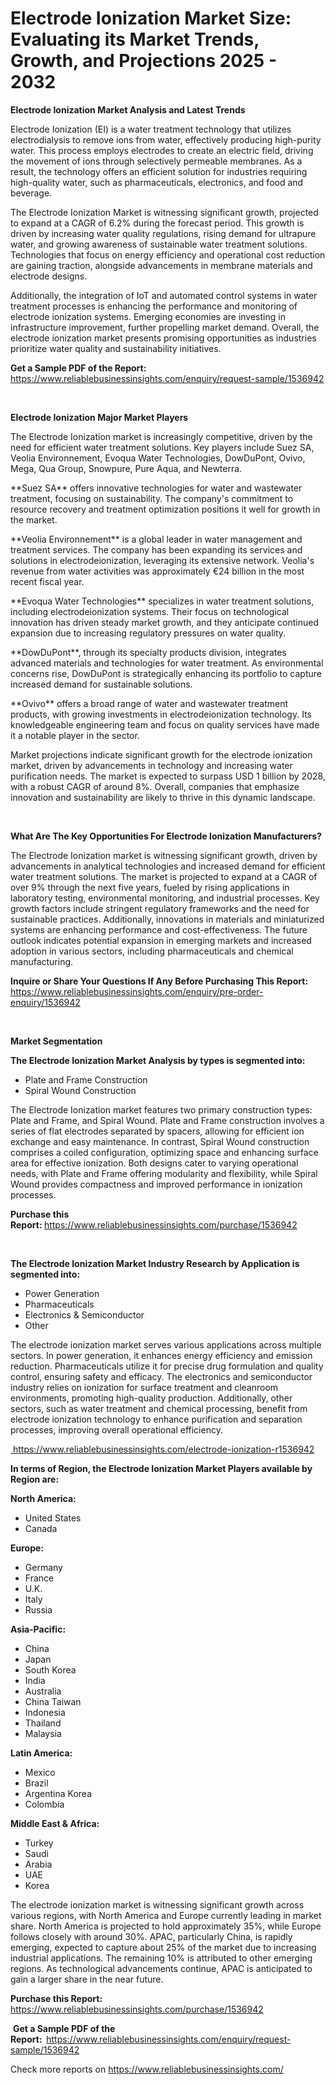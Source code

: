 <p><h1>Electrode Ionization Market Size: Evaluating its Market Trends, Growth, and Projections 2025 - 2032</h1></p><p><strong>Electrode Ionization Market Analysis and Latest Trends</strong></p>
<p><p>Electrode Ionization (EI) is a water treatment technology that utilizes electrodialysis to remove ions from water, effectively producing high-purity water. This process employs electrodes to create an electric field, driving the movement of ions through selectively permeable membranes. As a result, the technology offers an efficient solution for industries requiring high-quality water, such as pharmaceuticals, electronics, and food and beverage. </p><p>The Electrode Ionization Market is witnessing significant growth, projected to expand at a CAGR of 6.2% during the forecast period. This growth is driven by increasing water quality regulations, rising demand for ultrapure water, and growing awareness of sustainable water treatment solutions. Technologies that focus on energy efficiency and operational cost reduction are gaining traction, alongside advancements in membrane materials and electrode designs. </p><p>Additionally, the integration of IoT and automated control systems in water treatment processes is enhancing the performance and monitoring of electrode ionization systems. Emerging economies are investing in infrastructure improvement, further propelling market demand. Overall, the electrode ionization market presents promising opportunities as industries prioritize water quality and sustainability initiatives.</p></p>
<p><strong>Get a Sample PDF of the Report:&nbsp;</strong> <a href="https://www.reliablebusinessinsights.com/enquiry/request-sample/1536942?utm_campaign=2650&utm_medium=2&utm_source=Github&utm_content=ia&utm_term=22022025&utm_id=electrode-ionization">https://www.reliablebusinessinsights.com/enquiry/request-sample/1536942</a></p>
<p>&nbsp;</p>
<p><strong>Electrode Ionization Major Market Players</strong></p>
<p><p>The Electrode Ionization market is increasingly competitive, driven by the need for efficient water treatment solutions. Key players include Suez SA, Veolia Environnement, Evoqua Water Technologies, DowDuPont, Ovivo, Mega, Qua Group, Snowpure, Pure Aqua, and Newterra.</p><p>**Suez SA** offers innovative technologies for water and wastewater treatment, focusing on sustainability. The company's commitment to resource recovery and treatment optimization positions it well for growth in the market.</p><p>**Veolia Environnement** is a global leader in water management and treatment services. The company has been expanding its services and solutions in electrodeionization, leveraging its extensive network. Veolia's revenue from water activities was approximately €24 billion in the most recent fiscal year.</p><p>**Evoqua Water Technologies** specializes in water treatment solutions, including electrodeionization systems. Their focus on technological innovation has driven steady market growth, and they anticipate continued expansion due to increasing regulatory pressures on water quality.</p><p>**DowDuPont**, through its specialty products division, integrates advanced materials and technologies for water treatment. As environmental concerns rise, DowDuPont is strategically enhancing its portfolio to capture increased demand for sustainable solutions.</p><p>**Ovivo** offers a broad range of water and wastewater treatment products, with growing investments in electrodeionization technology. Its knowledgeable engineering team and focus on quality services have made it a notable player in the sector.</p><p>Market projections indicate significant growth for the electrode ionization market, driven by advancements in technology and increasing water purification needs. The market is expected to surpass USD 1 billion by 2028, with a robust CAGR of around 8%. Overall, companies that emphasize innovation and sustainability are likely to thrive in this dynamic landscape.</p></p>
<p>&nbsp;</p>
<p><strong>What Are The Key Opportunities For Electrode Ionization Manufacturers?</strong></p>
<p><p>The Electrode Ionization market is witnessing significant growth, driven by advancements in analytical technologies and increased demand for efficient water treatment solutions. The market is projected to expand at a CAGR of over 9% through the next five years, fueled by rising applications in laboratory testing, environmental monitoring, and industrial processes. Key growth factors include stringent regulatory frameworks and the need for sustainable practices. Additionally, innovations in materials and miniaturized systems are enhancing performance and cost-effectiveness. The future outlook indicates potential expansion in emerging markets and increased adoption in various sectors, including pharmaceuticals and chemical manufacturing.</p></p>
<p><strong>Inquire or Share Your Questions If Any Before Purchasing This Report:</strong> <a href="https://www.reliablebusinessinsights.com/enquiry/pre-order-enquiry/1536942?utm_campaign=2650&utm_medium=2&utm_source=Github&utm_content=ia&utm_term=22022025&utm_id=electrode-ionization">https://www.reliablebusinessinsights.com/enquiry/pre-order-enquiry/1536942</a></p>
<p>&nbsp;</p>
<p><strong>Market Segmentation</strong></p>
<p><strong>The Electrode Ionization Market Analysis by types is segmented into:</strong></p>
<p><ul><li>Plate and Frame Construction</li><li>Spiral Wound Construction</li></ul></p>
<p><p>The Electrode Ionization market features two primary construction types: Plate and Frame, and Spiral Wound. Plate and Frame construction involves a series of flat electrodes separated by spacers, allowing for efficient ion exchange and easy maintenance. In contrast, Spiral Wound construction comprises a coiled configuration, optimizing space and enhancing surface area for effective ionization. Both designs cater to varying operational needs, with Plate and Frame offering modularity and flexibility, while Spiral Wound provides compactness and improved performance in ionization processes.</p></p>
<p><strong>Purchase this Report:&nbsp;</strong><a href="https://www.reliablebusinessinsights.com/purchase/1536942?utm_campaign=2650&utm_medium=2&utm_source=Github&utm_content=ia&utm_term=22022025&utm_id=electrode-ionization">https://www.reliablebusinessinsights.com/purchase/1536942</a></p>
<p>&nbsp;</p>
<p><strong>The Electrode Ionization Market Industry Research by Application is segmented into:</strong></p>
<p><ul><li>Power Generation</li><li>Pharmaceuticals</li><li>Electronics & Semiconductor</li><li>Other</li></ul></p>
<p><p>The electrode ionization market serves various applications across multiple sectors. In power generation, it enhances energy efficiency and emission reduction. Pharmaceuticals utilize it for precise drug formulation and quality control, ensuring safety and efficacy. The electronics and semiconductor industry relies on ionization for surface treatment and cleanroom environments, promoting high-quality production. Additionally, other sectors, such as water treatment and chemical processing, benefit from electrode ionization technology to enhance purification and separation processes, improving overall operational efficiency.</p></p>
<p><a href="https://www.reliablebusinessinsights.com/electrode-ionization-r1536942?utm_campaign=2650&utm_medium=2&utm_source=Github&utm_content=ia&utm_term=22022025&utm_id=electrode-ionization">&nbsp;https://www.reliablebusinessinsights.com/electrode-ionization-r1536942</a></p>
<p><strong>In terms of Region, the Electrode Ionization Market Players available by Region are:</strong></p>
<p>
    <p> <strong> North America: </strong>
        <ul>
            <li>United States</li>
            <li>Canada</li>
        </ul>
        </p> 
    <p> <strong> Europe: </strong>
        <ul>
            <li>Germany</li>
            <li>France</li>
            <li>U.K.</li>
            <li>Italy</li>
            <li>Russia</li>
        </ul>
        </p> 
    <p> <strong> Asia-Pacific: </strong>
        <ul>
            <li>China</li>
            <li>Japan</li>
            <li>South Korea</li>
            <li>India</li>
            <li>Australia</li>
            <li>China Taiwan</li>
            <li>Indonesia</li>
            <li>Thailand</li>
            <li>Malaysia</li>
        </ul>
        </p> 
    <p> <strong> Latin America: </strong>
        <ul>
            <li>Mexico</li>
            <li>Brazil</li>
            <li>Argentina Korea</li>
            <li>Colombia</li>
        </ul>
        </p> 
    <p> <strong> Middle East & Africa: </strong>
        <ul>
            <li>Turkey</li>
            <li>Saudi</li>
            <li>Arabia</li>
            <li>UAE</li>
            <li>Korea</li>
        </ul>
    </p>
    </p>
<p><p>The electrode ionization market is witnessing significant growth across various regions, with North America and Europe currently leading in market share. North America is projected to hold approximately 35%, while Europe follows closely with around 30%. APAC, particularly China, is rapidly emerging, expected to capture about 25% of the market due to increasing industrial applications. The remaining 10% is attributed to other emerging regions. As technological advancements continue, APAC is anticipated to gain a larger share in the near future.</p></p>
<p><strong>Purchase this Report: </strong><a href="https://www.reliablebusinessinsights.com/purchase/1536942?utm_campaign=2650&utm_medium=2&utm_source=Github&utm_content=ia&utm_term=22022025&utm_id=electrode-ionization">https://www.reliablebusinessinsights.com/purchase/1536942</a></p>
<p>&nbsp;<strong>Get a Sample PDF of the Report:&nbsp;&nbsp;</strong><a href="https://www.reliablebusinessinsights.com/enquiry/request-sample/1536942?utm_campaign=2650&utm_medium=2&utm_source=Github&utm_content=ia&utm_term=22022025&utm_id=electrode-ionization">https://www.reliablebusinessinsights.com/enquiry/request-sample/1536942</a></p>
<p><strong></strong></p>
<p>Check more reports on <a href="https://www.reliablebusinessinsights.com/?utm_campaign=2650&utm_medium=2&utm_source=Github&utm_content=ia&utm_term=22022025&utm_id=electrode-ionization">https://www.reliablebusinessinsights.com/</a></p>